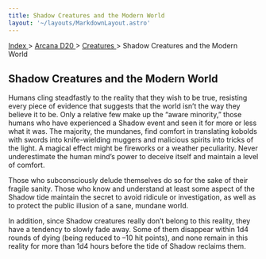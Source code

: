 ```yaml
---
title: Shadow Creatures and the Modern World
layout: '~/layouts/MarkdownLayout.astro'
---
```


[ Index ](/) > [ Arcana D20 ](/arcana.d20.srd) > [ Creatures ](/arcana.d20.srd/creatures) > Shadow Creatures and the Modern World

##  Shadow Creatures and the Modern World

Humans cling steadfastly to the reality that they wish to be true, resisting
every piece of evidence that suggests that the world isn’t the way they
believe it to be. Only a relative few make up the “aware minority,” those
humans who have experienced a Shadow event and seen it for more or less what
it was. The majority, the mundanes, find comfort in translating kobolds with
swords into knife-wielding muggers and malicious spirits into tricks of the
light. A magical effect might be fireworks or a weather peculiarity. Never
underestimate the human mind’s power to deceive itself and maintain a level of
comfort.

Those who subconsciously delude themselves do so for the sake of their fragile
sanity. Those who know and understand at least some aspect of the Shadow tide
maintain the secret to avoid ridicule or investigation, as well as to protect
the public illusion of a sane, mundane world.

In addition, since Shadow creatures really don’t belong to this reality, they
have a tendency to slowly fade away. Some of them disappear within 1d4 rounds
of dying (being reduced to –10 hit points), and none remain in this reality
for more than 1d4 hours before the tide of Shadow reclaims them.

